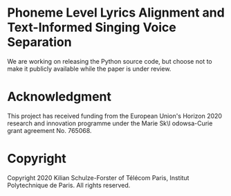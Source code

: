 # Phoneme Level Lyrics Alignment and Text-Informed Singing Voice Separation

We are working on releasing the Python source code, but choose not to make it publicly available while the paper is under review.

# Acknowledgment

This project has received funding from the European Union's Horizon 2020 research and innovation programme under the Marie Sk\l odowsa-Curie grant agreement No. 765068. 

# Copyright

Copyright 2020 Kilian Schulze-Forster of Télécom Paris, Institut Polytechnique de Paris.
All rights reserved.
